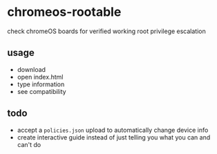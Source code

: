 # chromeos-rootable
check chromeOS boards for verified working root privilege escalation

## usage
 - download
 - open index.html
 - type information
 - see compatibility

## todo
 - accept a `policies.json` upload to automatically change device info
 - create interactive guide instead of just telling you what you can and can't do
